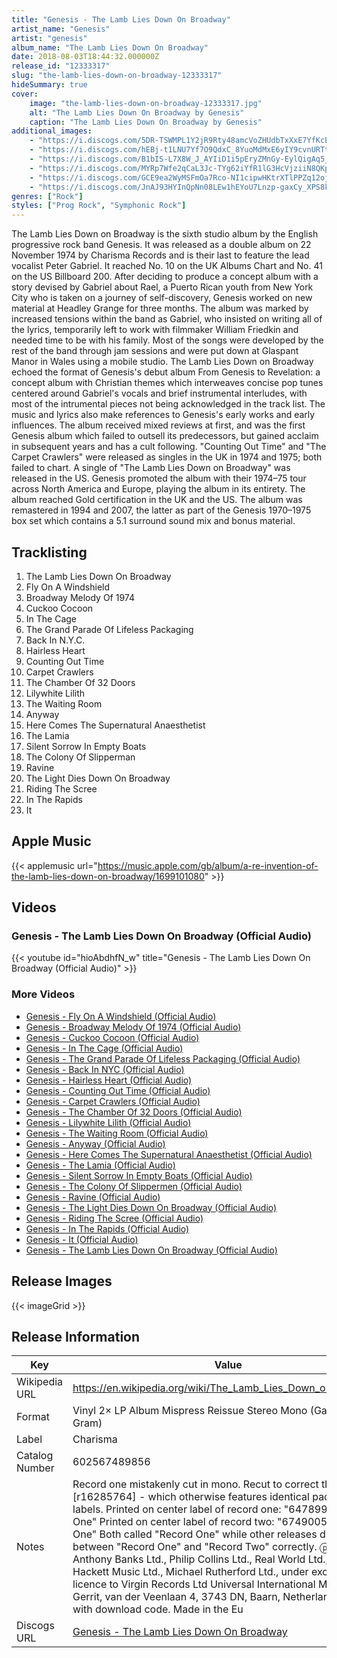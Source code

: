 ```yaml
---
title: "Genesis - The Lamb Lies Down On Broadway"
artist_name: "Genesis"
artist: "genesis"
album_name: "The Lamb Lies Down On Broadway"
date: 2018-08-03T18:44:32.000000Z
release_id: "12333317"
slug: "the-lamb-lies-down-on-broadway-12333317"
hideSummary: true
cover:
    image: "the-lamb-lies-down-on-broadway-12333317.jpg"
    alt: "The Lamb Lies Down On Broadway by Genesis"
    caption: "The Lamb Lies Down On Broadway by Genesis"
additional_images:
    - "https://i.discogs.com/5DR-TSWMPL1Y2jR9Rty48amcVoZHUdbTxXxE7YfKcEw/rs:fit/g:sm/q:90/h:586/w:600/czM6Ly9kaXNjb2dz/LWRhdGFiYXNlLWlt/YWdlcy9SLTEyMzMz/MzE3LTE1MzMzMDIy/NzUtMjgzNy5qcGVn.jpeg"
    - "https://i.discogs.com/hEBj-t1LNU7Yf7O9QdxC_8YuoMdMxE6yIY9cvnURTtk/rs:fit/g:sm/q:90/h:586/w:600/czM6Ly9kaXNjb2dz/LWRhdGFiYXNlLWlt/YWdlcy9SLTEyMzMz/MzE3LTE1MzMzMDIy/NzYtMzE4MC5qcGVn.jpeg"
    - "https://i.discogs.com/B1bIS-L7X8W_J_AYIiD1i5pEryZMnGy-EylQigAq5_Y/rs:fit/g:sm/q:90/h:600/w:600/czM6Ly9kaXNjb2dz/LWRhdGFiYXNlLWlt/YWdlcy9SLTEyMzMz/MzE3LTE1MzMzMDIy/NzgtOTMzMC5qcGVn.jpeg"
    - "https://i.discogs.com/MYRp7Wfe2qCaL3Jc-TYg62iYfR1lG3HcVjziiN8QKpA/rs:fit/g:sm/q:90/h:600/w:595/czM6Ly9kaXNjb2dz/LWRhdGFiYXNlLWlt/YWdlcy9SLTEyMzMz/MzE3LTE1MzMzMDIy/NzgtMzY4MC5qcGVn.jpeg"
    - "https://i.discogs.com/GCE9ea2WyMSFmOa7Rco-NI1cipwHKtrXTlPPZq12ojw/rs:fit/g:sm/q:90/h:588/w:600/czM6Ly9kaXNjb2dz/LWRhdGFiYXNlLWlt/YWdlcy9SLTEyMzMz/MzE3LTE1MzMzMDIy/NzctNTg0NC5qcGVn.jpeg"
    - "https://i.discogs.com/JnAJ93HYInQpNn08LEw1hEYoU7Lnzp-gaxCy_XPS8ks/rs:fit/g:sm/q:90/h:600/w:588/czM6Ly9kaXNjb2dz/LWRhdGFiYXNlLWlt/YWdlcy9SLTEyMzMz/MzE3LTE1MzMzMDIy/ODAtMjY4Ni5qcGVn.jpeg"
genres: ["Rock"]
styles: ["Prog Rock", "Symphonic Rock"]
---
```


The Lamb Lies Down on Broadway is the sixth studio album by the English progressive rock band Genesis. It was released as a double album on 22 November 1974 by Charisma Records and is their last to feature the lead vocalist Peter Gabriel. It reached No. 10 on the UK Albums Chart and No. 41 on the US Billboard 200.
After deciding to produce a concept album with a story devised by Gabriel about Rael, a Puerto Rican youth from New York City who is taken on a journey of self-discovery, Genesis worked on new material at Headley Grange for three months. The album was marked by increased tensions within the band as Gabriel, who insisted on writing all of the lyrics, temporarily left to work with filmmaker William Friedkin and needed time to be with his family. Most of the songs were developed by the rest of the band through jam sessions and were put down at Glaspant Manor in Wales using a mobile studio.
The Lamb Lies Down on Broadway echoed the format of Genesis's debut album From Genesis to Revelation: a concept album with Christian themes which interweaves concise pop tunes centered around Gabriel's vocals and brief instrumental interludes, with most of the intrumental pieces not being acknowledged in the track list. The music and lyrics also make references to Genesis's early works and early influences. 
The album received mixed reviews at first, and was the first Genesis album which failed to outsell its predecessors, but gained acclaim in subsequent years and has a cult following. "Counting Out Time" and "The Carpet Crawlers" were released as singles in the UK in 1974 and 1975; both failed to chart. A single of "The Lamb Lies Down on Broadway" was released in the US. Genesis promoted the album with their 1974–75 tour across North America and Europe, playing the album in its entirety. The album reached Gold certification in the UK and the US. The album was remastered in 1994 and 2007, the latter as part of the Genesis 1970–1975 box set which contains a 5.1 surround sound mix and bonus material.


    
    


## Tracklisting
1. The Lamb Lies Down On Broadway
2. Fly On A Windshield
3. Broadway Melody Of 1974
4. Cuckoo Cocoon
5. In The Cage
6. The Grand Parade Of Lifeless Packaging
7. Back In N.Y.C.
8. Hairless Heart
9. Counting Out Time
10. Carpet Crawlers
11. The Chamber Of 32 Doors
12. Lilywhite Lilith
13. The Waiting Room
14. Anyway
15. Here Comes The Supernatural Anaesthetist
16. The Lamia
17. Silent Sorrow In Empty Boats
18. The Colony Of Slipperman
19. Ravine
20. The Light Dies Down On Broadway
21. Riding The Scree
22. In The Rapids
23. It

## Apple Music
{{< applemusic url="https://music.apple.com/gb/album/a-re-invention-of-the-lamb-lies-down-on-broadway/1699101080" >}}<br>


## Videos
### Genesis - The Lamb Lies Down On Broadway (Official Audio)
{{< youtube id="hioAbdhfN_w" title="Genesis - The Lamb Lies Down On Broadway (Official Audio)" >}}<br>
### More Videos

- [Genesis - Fly On A Windshield (Official Audio)](https://www.youtube.com/watch?v=G3cnH_kvt58)
- [Genesis - Broadway Melody Of 1974 (Official Audio)](https://www.youtube.com/watch?v=uBHYnovb14g)
- [Genesis - Cuckoo Cocoon (Official Audio)](https://www.youtube.com/watch?v=GdNZWaG4eaI)
- [Genesis - In The Cage (Official Audio)](https://www.youtube.com/watch?v=6X57rw5cw3M)
- [Genesis - The Grand Parade Of Lifeless Packaging (Official Audio)](https://www.youtube.com/watch?v=bXTb2dNMurQ)
- [Genesis - Back In NYC (Official Audio)](https://www.youtube.com/watch?v=AH24Ms4NyTY)
- [Genesis - Hairless Heart (Official Audio)](https://www.youtube.com/watch?v=8SG6snW7mRk)
- [Genesis - Counting Out Time (Official Audio)](https://www.youtube.com/watch?v=Z9CMOMgPb00)
- [Genesis - Carpet Crawlers (Official Audio)](https://www.youtube.com/watch?v=BN1pIzq3PQI)
- [Genesis - The Chamber Of 32 Doors (Official Audio)](https://www.youtube.com/watch?v=8yO91-fEa4k)
- [Genesis - Lilywhite Lilith (Official Audio)](https://www.youtube.com/watch?v=3vUfDsYLcpo)
- [Genesis - The Waiting Room (Official Audio)](https://www.youtube.com/watch?v=24wXJ6e4Ll0)
- [Genesis - Anyway (Official Audio)](https://www.youtube.com/watch?v=BLz356JIBcM)
- [Genesis - Here Comes The Supernatural Anaesthetist (Official Audio)](https://www.youtube.com/watch?v=GowZdTaKLL8)
- [Genesis - The Lamia (Official Audio)](https://www.youtube.com/watch?v=mBuVlOVJUYI)
- [Genesis - Silent Sorrow In Empty Boats (Official Audio)](https://www.youtube.com/watch?v=dOMGiwtovi4)
- [Genesis - The Colony Of Slippermen (Official Audio)](https://www.youtube.com/watch?v=cMOX_HtBLDI)
- [Genesis - Ravine (Official Audio)](https://www.youtube.com/watch?v=xbfuOZqqopo)
- [Genesis - The Light Dies Down On Broadway (Official Audio)](https://www.youtube.com/watch?v=gUom79Jo3As)
- [Genesis - Riding The Scree (Official Audio)](https://www.youtube.com/watch?v=3XL8RXG-QeE)
- [Genesis - In The Rapids (Official Audio)](https://www.youtube.com/watch?v=koxbP5LIJTU)
- [Genesis - It (Official Audio)](https://www.youtube.com/watch?v=RUHnazM8-Xg)
- [Genesis - The Lamb Lies Down On Broadway (Official Audio)](https://www.youtube.com/watch?v=hioAbdhfN_w)

## Release Images
{{< imageGrid >}}

## Release Information
|  Key           | Value                                                |
| ---------------| ---------------------------------------------------- |
| Wikipedia URL | https://en.wikipedia.org/wiki/The_Lamb_Lies_Down_on_Broadway |
| Format         | Vinyl 2× LP Album Mispress Reissue Stereo Mono (Gatefold, 180 Gram) |
| Label          | Charisma |
| Catalog Number | 602567489856 |
| Notes | Record one mistakenly cut in mono. Recut to correct this for [r16285764] - which otherwise features identical packaging and labels.  Printed on center label of record one: "6478992 Record One" Printed on center label of record two: "6749005 Record One" Both called "Record One" while other releases distinguish between "Record One" and "Record Two" correctly.  ⓟ & ⓒ 2018 Anthony Banks Ltd., Philip Collins Ltd., Real World Ltd.,Stephen Hackett Music Ltd., Michael Rutherford Ltd., under exclusive licence to Virgin Records Ltd Universal International Music B.V. Gerrit, van der Veenlaan 4, 3743 DN, Baarn, Netherlands.  Comes with download code.  Made in the Eu |
| Discogs URL    | [Genesis - The Lamb Lies Down On Broadway](https://www.discogs.com/release/12333317-Genesis-The-Lamb-Lies-Down-On-Broadway) |